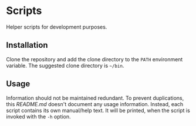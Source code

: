 # Scripts

Helper scripts for development purposes.

## Installation

Clone the repository and add the clone directory to the ``PATH`` environment variable. The suggested clone directory is
``~/bin``.

## Usage

Information should not be maintained redundant. To prevent duplications, this _README.md_ doesn't document any usage
information. Instead, each script contains its own manual/help text. It will be printed, when the script is invoked with
the ``-h`` option.
